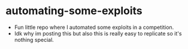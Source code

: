 # automating-some-exploits


- Fun little repo where I automated some exploits in a competition. 
- Idk why im posting this but also this is really easy to replicate so it's nothing special.
